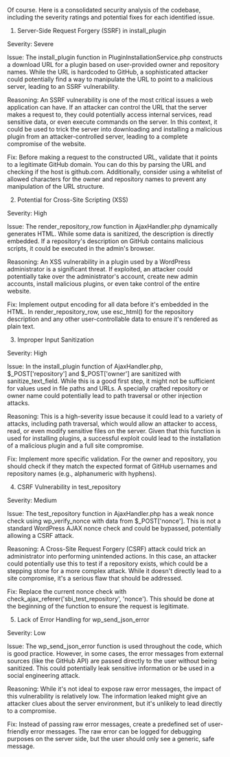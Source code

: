 Of course. Here is a consolidated security analysis of the codebase, including the severity ratings and potential fixes for each identified issue.

1. Server-Side Request Forgery (SSRF) in install_plugin

Severity: Severe

Issue: The install_plugin function in PluginInstallationService.php constructs a download URL for a plugin based on user-provided owner and repository names. While the URL is hardcoded to GitHub, a sophisticated attacker could potentially find a way to manipulate the URL to point to a malicious server, leading to an SSRF vulnerability.

Reasoning: An SSRF vulnerability is one of the most critical issues a web application can have. If an attacker can control the URL that the server makes a request to, they could potentially access internal services, read sensitive data, or even execute commands on the server. In this context, it could be used to trick the server into downloading and installing a malicious plugin from an attacker-controlled server, leading to a complete compromise of the website.

Fix: Before making a request to the constructed URL, validate that it points to a legitimate GitHub domain. You can do this by parsing the URL and checking if the host is github.com. Additionally, consider using a whitelist of allowed characters for the owner and repository names to prevent any manipulation of the URL structure.

2. Potential for Cross-Site Scripting (XSS)

Severity: High

Issue: The render_repository_row function in AjaxHandler.php dynamically generates HTML. While some data is sanitized, the description is directly embedded. If a repository's description on GitHub contains malicious scripts, it could be executed in the admin's browser.

Reasoning: An XSS vulnerability in a plugin used by a WordPress administrator is a significant threat. If exploited, an attacker could potentially take over the administrator's account, create new admin accounts, install malicious plugins, or even take control of the entire website.

Fix: Implement output encoding for all data before it's embedded in the HTML. In render_repository_row, use esc_html() for the repository description and any other user-controllable data to ensure it's rendered as plain text.

3. Improper Input Sanitization

Severity: High

Issue: In the install_plugin function of AjaxHandler.php, $_POST['repository'] and $_POST['owner'] are sanitized with sanitize_text_field. While this is a good first step, it might not be sufficient for values used in file paths and URLs. A specially crafted repository or owner name could potentially lead to path traversal or other injection attacks.

Reasoning: This is a high-severity issue because it could lead to a variety of attacks, including path traversal, which would allow an attacker to access, read, or even modify sensitive files on the server. Given that this function is used for installing plugins, a successful exploit could lead to the installation of a malicious plugin and a full site compromise.

Fix: Implement more specific validation. For the owner and repository, you should check if they match the expected format of GitHub usernames and repository names (e.g., alphanumeric with hyphens).

4. CSRF Vulnerability in test_repository

Severity: Medium

Issue: The test_repository function in AjaxHandler.php has a weak nonce check using wp_verify_nonce with data from $_POST['nonce']. This is not a standard WordPress AJAX nonce check and could be bypassed, potentially allowing a CSRF attack.

Reasoning: A Cross-Site Request Forgery (CSRF) attack could trick an administrator into performing unintended actions. In this case, an attacker could potentially use this to test if a repository exists, which could be a stepping stone for a more complex attack. While it doesn't directly lead to a site compromise, it's a serious flaw that should be addressed.

Fix: Replace the current nonce check with check_ajax_referer('sbi_test_repository', 'nonce'). This should be done at the beginning of the function to ensure the request is legitimate.

5. Lack of Error Handling for wp_send_json_error

Severity: Low

Issue: The wp_send_json_error function is used throughout the code, which is good practice. However, in some cases, the error messages from external sources (like the GitHub API) are passed directly to the user without being sanitized. This could potentially leak sensitive information or be used in a social engineering attack.

Reasoning: While it's not ideal to expose raw error messages, the impact of this vulnerability is relatively low. The information leaked might give an attacker clues about the server environment, but it's unlikely to lead directly to a compromise.

Fix: Instead of passing raw error messages, create a predefined set of user-friendly error messages. The raw error can be logged for debugging purposes on the server side, but the user should only see a generic, safe message.